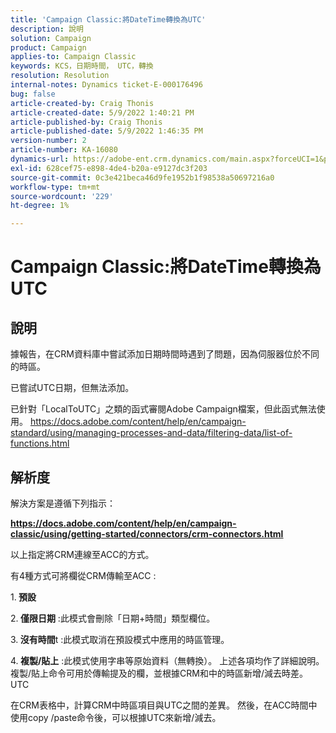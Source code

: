 ```yaml
---
title: 'Campaign Classic:將DateTime轉換為UTC'
description: 說明
solution: Campaign
product: Campaign
applies-to: Campaign Classic
keywords: KCS，日期時間， UTC，轉換
resolution: Resolution
internal-notes: Dynamics ticket-E-000176496
bug: false
article-created-by: Craig Thonis
article-created-date: 5/9/2022 1:40:21 PM
article-published-by: Craig Thonis
article-published-date: 5/9/2022 1:46:35 PM
version-number: 2
article-number: KA-16080
dynamics-url: https://adobe-ent.crm.dynamics.com/main.aspx?forceUCI=1&pagetype=entityrecord&etn=knowledgearticle&id=13f05d8c-9dcf-ec11-a7b5-00224809c196
exl-id: 628cef75-e898-4de4-b20a-e9127dc3f203
source-git-commit: 0c3e421beca46d9fe1952b1f98538a50697216a0
workflow-type: tm+mt
source-wordcount: '229'
ht-degree: 1%

---
```


# Campaign Classic:將DateTime轉換為UTC

## 說明


據報告，在CRM資料庫中嘗試添加日期時間時遇到了問題，因為伺服器位於不同的時區。

已嘗試UTC日期，但無法添加。

已針對「LocalToUTC」之類的函式審閱Adobe Campaign檔案，但此函式無法使用。
https://docs.adobe.com/content/help/en/campaign-standard/using/managing-processes-and-data/filtering-data/list-of-functions.html


## 解析度


解決方案是遵循下列指示：

<u><b>https://docs.adobe.com/content/help/en/campaign-classic/using/getting-started/connectors/crm-connectors.html </b></u>

以上指定將CRM連線至ACC的方式。

有4種方式可將欄從CRM傳輸至ACC :

1.<b> 預設 </b>

2.<b> 僅限日期</b> :此模式會刪除「日期+時間」類型欄位。

3.<b> 沒有時間</b>t :此模式取消在預設模式中應用的時區管理。

4.<b> 複製/貼上</b> :此模式使用字串等原始資料（無轉換）。 上述各項均作了詳細說明。 複製/貼上命令可用於傳輸提及的欄，並根據CRM和中的時區新增/減去時差。 UTC

在CRM表格中，計算CRM中時區項目與UTC之間的差異。 然後，在ACC時間中使用copy /paste命令後，可以根據UTC來新增/減去。
